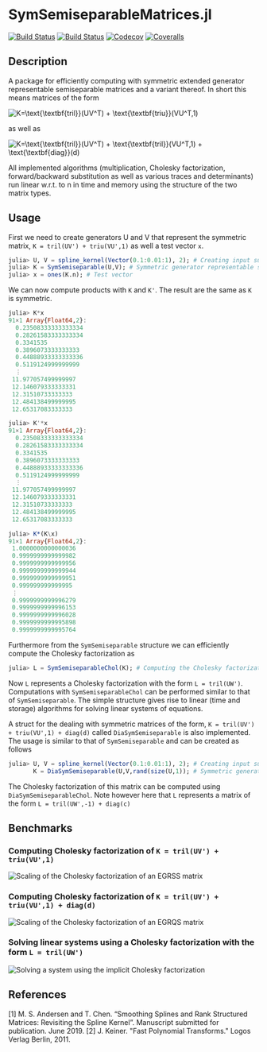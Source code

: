 # SymSemiseparableMatrices.jl

[![Build Status](https://travis-ci.com/mipals/SymSemiseparableMatrices.jl.svg?branch=master)](https://travis-ci.com/mipals/SymSemiseparableMatrices.jl)
[![Build Status](https://ci.appveyor.com/api/projects/status/github/mipals/SymSemiseparableMatrices.jl?svg=true)](https://ci.appveyor.com/project/mipals/SymSemiseparableMatrices-jl)
[![Codecov](https://codecov.io/gh/mipals/SymSemiseparableMatrices.jl/branch/master/graph/badge.svg)](https://codecov.io/gh/mipals/SymSemiseparableMatrices.jl)
[![Coveralls](https://coveralls.io/repos/github/mipals/SymSemiseparableMatrices.jl/badge.svg?branch=master)](https://coveralls.io/github/mipals/SymSemiseparableMatrices.jl?branch=master)

## Description
A package for efficiently computing with symmetric extended generator representable semiseparable matrices and a variant thereof. In short this means matrices of the form

<img src="https://latex.codecogs.com/svg.latex?\dpi{100}&space;K=\text{\textbf{tril}}(UV^T)&space;&plus;&space;\text{\textbf{triu}}(V^T,1),&\quad%20U,V\in\mathbb{R}^{n\times%20p}" title="K=\text{\textbf{tril}}(UV^T) + \text{\textbf{triu}}(VU^T,1)" />

as well as

<img src="https://latex.codecogs.com/svg.latex?\dpi{100}&space;K=\text{\textbf{tril}}(UV^T)&space;&plus;&space;\text{\textbf{tril}}(VU^T,1)&space;&plus;&space;\text{\textbf{diag}}(d),&\quad%20U,V\in\mathbb{R}^{n\times%20p},&space;d\in\mathbb{R}^n" title="K=\text{\textbf{tril}}(UV^T) + \text{\textbf{tril}}(VU^T,1) + \text{\textbf{diag}}(d)" />

All implemented algorithms (multiplication, Cholesky factorization, forward/backward substitution as well as various traces and determinants) run linear w.r.t. to n in time and memory using the structure of the two matrix types.

## Usage
First we need to create generators U and V that represent the symmetric matrix, ```K = tril(UV') + triu(VU',1)``` as well a test vector ```x```.
```julia
julia> U, V = spline_kernel(Vector(0.1:0.01:1), 2); # Creating input such that K is positive definite
julia> K = SymSemiseparable(U,V); # Symmetric generator representable semiseparable matrix
julia> x = ones(K.n); # Test vector
```
We can now compute products with ```K``` and ```K'```. The result are the same as ```K``` is symmetric.
```julia
julia> K*x
91×1 Array{Float64,2}:
  0.23508333333333334
  0.28261583333333334
  0.3341535          
  0.3896073333333333 
  0.44888933333333336
  0.5119124999999999 
  ⋮                  
 11.977057499999997  
 12.146079333333331  
 12.31510733333333   
 12.484138499999995  
 12.65317083333333 

julia> K'*x
91×1 Array{Float64,2}:
  0.23508333333333334
  0.28261583333333334
  0.3341535          
  0.3896073333333333 
  0.44888933333333336
  0.5119124999999999 
  ⋮                  
 11.977057499999997  
 12.146079333333331  
 12.31510733333333   
 12.484138499999995  
 12.65317083333333  

julia> K*(K\x)
91×1 Array{Float64,2}:
 1.0000000000000036
 0.9999999999999982
 0.9999999999999956
 0.9999999999999944
 0.9999999999999951
 0.999999999999995 
 ⋮                 
 0.9999999999996279
 0.9999999999996153
 0.9999999999996028
 0.9999999999995898
 0.9999999999995764
```

Furthermore from the ```SymSemiseparable``` structure we can efficiently compute the Cholesky factorization as
```julia 
julia> L = SymSemiseparableChol(K); # Computing the Cholesky factorization of K
```
Now ```L``` represents a Cholesky factorization with the form ```L = tril(UW')```. Computations with ```SymSemiseparableChol``` can be performed similar to that of ```SymSemiseparable```. The simple structure gives rise to linear (time and storage) algorithms for solving linear systems of equations.

A struct for the dealing with symmetric matrices of the form, ```K = tril(UV') + triu(VU',1) + diag(d)``` called ```DiaSymSemiseparable``` is also implemented. The usage is similar to that of ```SymSemiseparable``` and can be created as follows
```julia
julia> U, V = spline_kernel(Vector(0.1:0.01:1), 2); # Creating input such that K is positive definite
       K = DiaSymSemiseparable(U,V,rand(size(U,1)); # Symmetric generator representable semiseparable matrix + diagonal
```
The Cholesky factorization of this matrix can be computed using ```DiaSymSemiseparableChol```. Note however here that ```L``` represents a matrix of the form ```L = tril(UW',-1) + diag(c)```

## Benchmarks
### Computing Cholesky factorization of ```K = tril(UV') + triu(VU',1)```
![Scaling of the Cholesky factorization of an EGRSS matrix](https://i.imgur.com/NFqfreO.png)
### Computing Cholesky factorization of ```K = tril(UV') + triu(VU',1) + diag(d)```
![Scaling of the Cholesky factorization of an EGRQS matrix](https://i.imgur.com/IuupJSP.png)
### Solving linear systems using a Cholesky factorization with the form ```L = tril(UW')```
![Solving a system using the implicit Cholesky factorization](https://i.imgur.com/mYBNTSr.png)

## References
[1] M. S. Andersen and T. Chen. “Smoothing Splines and Rank Structured Matrices: Revisiting the Spline Kernel”. Manuscript submitted for publication. June 2019.
[2] J. Keiner. "Fast Polynomial Transforms." Logos Verlag Berlin, 2011.
